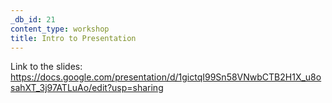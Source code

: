 ```yaml
---
_db_id: 21
content_type: workshop
title: Intro to Presentation
---
```


Link to the slides: https://docs.google.com/presentation/d/1gictqI99Sn58VNwbCTB2H1X_u8osahXT_3j97ATLuAo/edit?usp=sharing